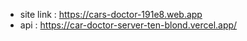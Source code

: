 * site link : https://cars-doctor-191e8.web.app
* api : https://car-doctor-server-ten-blond.vercel.app/
